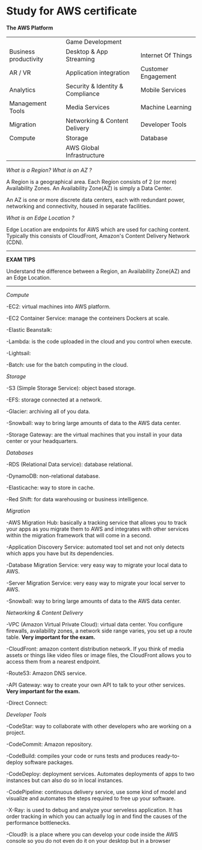 Study for AWS certificate
=========================

**The AWS Platform**

|                        |                          |                     |
|------------------------|--------------------------|---------------------|
|                        | Game Development         |                     |
| Business productivity  | Desktop & App Streaming  | Internet Of Things  |
|       AR / VR          | Application integration  | Customer Engagement |
|      Analytics         |Security & Identity & Compliance|Mobile Services|
|    Management Tools    |      Media Services      |  Machine Learning   |
|       Migration        |Networking & Content Delivery|  Developer Tools |
|        Compute         |           Storage        |      Database       |
|                        |AWS Global Infrastructure |                     |


_What is a Region? What is an AZ ?_

A Region is a geographical area. Each Region consists of 2 (or more) Availability Zones. An Availability Zone(AZ) is simply a Data Center.

An AZ is one or more discrete data centers, each with redundant power, networking and connectivity, housed in separate facilities.


_What is an Edge Location ?_

Edge Location are endpoints for AWS which are used for caching content. Typically this consists of CloudFront, Amazon's Content Delivery Network (CDN).

---------------------------------------------------------------------------------

**EXAM TIPS**

Understand the difference between a Region, an Availability Zone(AZ) and an Edge Location.

---------------------------------------------------------------------------------

_Compute_

-EC2: virtual machines into AWS platform.

-EC2 Container Service: manage the conteiners Dockers at scale.

-Elastic Beanstalk:

-Lambda: is the code uploaded in the cloud and you control when execute.

-Lightsail:

-Batch: use for the batch computing in the cloud.


_Storage_

-S3 (Simple Storage Service): object based storage.

-EFS: storage connected at a network.

-Glacier: archiving all of you data.

-Snowball: way to bring large amounts of data to the AWS data center.

-Storage Gateway: are the virtual machines that you install in your data center or your headquarters.


_Databases_

-RDS (Relational Data service): database relational.

-DynamoDB: non-relational database.

-Elasticache: way to store in cache.

-Red Shift: for data warehousing or business intelligence.


_Migration_

-AWS Migration Hub: basically a tracking service that allows you to track your apps as you migrate them to AWS and integrates with other services within the migration framework that will come in a second.

-Application Discovery Service: automated tool set and not only detects which apps you have but its dependencies.

-Database Migration Service: very easy way to migrate your local data to AWS.

-Server Migration Service: very easy way to migrate your local server to AWS.

-Snowball: way to bring large amounts of data to the AWS data center.


_Networking & Content Delivery_

-VPC (Amazon Virtual Private Cloud): virtual data center. You configure firewalls, availability zones, a network side range varies, you set up a route table. **Very important for the exam.**

-CloudFront: amazon content distribution network. If you think of media assets or things like video files or image files, the CloudFront allows you to access them from a nearest endpoint.

-Route53: Amazon DNS service.

-API Gateway: way to create your own API to talk to your other services. **Very important for the exam.**

-Direct Connect:


_Developer Tools_

-CodeStar: way to collaborate with other developers who are working on a project.

-CodeCommit: Amazon repository.

-CodeBuild: compiles your code or runs tests and produces ready-to-deploy software packages.

-CodeDeploy: deployment services. Automates deployments of apps to two instances but can also do so in local instances.

-CodePipeline: continuous delivery service, use some kind of model and visualize and automates the steps required to free up your software.

-X-Ray: is used to debug and analyze your serveless application. It has order tracking in which you can actually log in and find the causes of the performance bottlenecks.

-Cloud9: is a place where you can develop your code inside the AWS console so you do not even do it on your desktop but in a browser
